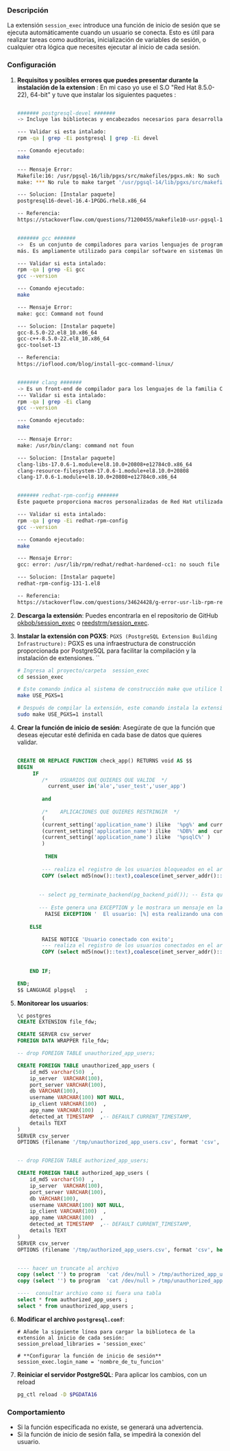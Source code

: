 ### Descripción
La extensión `session_exec` introduce una función de inicio de sesión que se ejecuta automáticamente cuando un usuario se conecta. Esto es útil para realizar tareas como auditorías, inicialización de variables de sesión, o cualquier otra lógica que necesites ejecutar al inicio de cada sesión.

### Configuración

1. **Requisitos y posibles errores que puedes presentar durante la instalación de la extension** :
    En mi caso yo use el S.O "Red Hat 8.5.0-22), 64-bit" y tuve que instalar los siguientes paquetes :<br>
     ```sh
    
    ####### postgresql-devel #######
    -> Incluye las bibliotecas y encabezados necesarios para desarrollar tus aplicaciones en postgresql
    
    --- Validar si esta intalado: 
    rpm -qa | grep -Ei postgresql | grep -Ei devel
    
    --- Comando ejecutado:
    make
    
    --- Mensaje Error:
    Makefile:16: /usr/pgsql-16/lib/pgxs/src/makefiles/pgxs.mk: No such file or directory
    make: *** No rule to make target '/usr/pgsql-14/lib/pgxs/src/makefiles/pgxs.mk'.  Stop.
    
    --- Solucion: [Instalar paquete]
    postgresql16-devel-16.4-1PGDG.rhel8.x86_64
    
    -- Referencia:
    https://stackoverflow.com/questions/71200455/makefile10-usr-pgsql-14-lib-pgxs-src-makefiles-pgxs-mk-no-such-file-or-direc
    
    
    ####### gcc #######
    ->  Es un conjunto de compiladores para varios lenguajes de programación como C, C++, Fortran, Ada, Go, y
     más. Es ampliamente utilizado para compilar software en sistemas Unix y Linux2.  
    
    --- Validar si esta intalado: 
     rpm -qa | grep -Ei gcc
     gcc --version
    
    --- Comando ejecutado:
    make
    
    --- Mensaje Error:
    make: gcc: Command not found
    
    --- Solucion: [Instalar paquete]
    gcc-8.5.0-22.el8_10.x86_64
    gcc-c++-8.5.0-22.el8_10.x86_64
    gcc-toolset-13
    
    -- Referencia:
    https://ioflood.com/blog/install-gcc-command-linux/
    
    
    ####### clang #######
    -> Es un front-end de compilador para los lenguajes de la familia C (C, C++, Objective-C, etc.) que utiliza LLVM como back-end. Ofrece diagnósticos expresivos, compatibilidad con GCC y MSVC 
    --- Validar si esta intalado: 
     rpm -qa | grep -Ei clang
     gcc --version
    
    --- Comando ejecutado:
    make
    
    --- Mensaje Error:
    make: /usr/bin/clang: command not foun
    
    --- Solucion: [Instalar paquete]
    clang-libs-17.0.6-1.module+el8.10.0+20808+e12784c0.x86_64
    clang-resource-filesystem-17.0.6-1.module+el8.10.0+20808 
    clang-17.0.6-1.module+el8.10.0+20808+e12784c0.x86_64
    
     
    ####### redhat-rpm-config #######
    Este paquete proporciona macros personalizadas de Red Hat utilizadas durante la construcción de paquetes RPM  
    
    --- Validar si esta intalado: 
     rpm -qa | grep -Ei redhat-rpm-config
     gcc --version
    
    --- Comando ejecutado:
    make
    
    --- Mensaje Error:
    gcc: error: /usr/lib/rpm/redhat/redhat-hardened-cc1: no souch file or directory
    
    --- Solucion: [Instalar paquete]
    redhat-rpm-config-131-1.el8
    
    -- Referencia:
    https://stackoverflow.com/questions/34624428/g-error-usr-lib-rpm-redhat-redhat-hardened-cc1-no-such-file-or-directory
    
     ```


2. **Descarga la extensión**:
    Puedes encontrarla en el repositorio de GitHub [okbob/session_exec](https://github.com/okbob/session_exec) o
    [reedstrm/session_exec](https://github.com/reedstrm/session_exec/tree/master).


3. **Instalar la extensión con PGXS**:
    `PGXS (PostgreSQL Extension Building Infrastructure):` PGXS es una infraestructura de construcción proporcionada por PostgreSQL para facilitar la compilación y la instalación de extensiones. 
    ``

    ```sh
    # Ingresa al proyecto/carpeta  session_exec
    cd session_exec 
    
    # Este comando indica al sistema de construcción make que utilice la infraestructura PGXS para compilar la extensiónUSE_PGXS=1 es una variable que activa el uso de PGXS en el archivo Makefile de la extensión
    make USE_PGXS=1    
    
    # Después de compilar la extensión, este comando instala la extensión en el sistema PostgreSQL.
    sudo make USE_PGXS=1 install
     ```


4. **Crear la función de inicio de sesión**:
    Asegúrate de que la función que deseas ejecutar esté definida en cada base de datos que quieres validar.

    ```sql

    CREATE OR REPLACE FUNCTION check_app() RETURNS void AS $$
    BEGIN
         IF 
    		/*    USUARIOS QUE QUIERES QUE VALIDE  */ 
    		  current_user in('ale','user_test','user_app')
    		
    		and
    	 
    		/*    APLICACIONES QUE QUIERES RESTRINGIR  */ 
    		(
    		(current_setting('application_name') ilike  '%pg%' and current_setting('application_name') ilike  '%admin%'  )  or  
    		(current_setting('application_name') ilike  '%DB%' and  current_setting('application_name') ilike  '%eaver%' )  or  
    		(current_setting('application_name') ilike  '%psqlC%' )
    		)
    	 
    		 THEN
    	   
    	    --- realiza el registro de los usuarios bloqueados en el archivo unauthorized_app_users.csv
    	    COPY (select md5(now()::text),coalesce(inet_server_addr()::text,'unix_socket'),current_setting('port') , current_database() , current_user , coalesce(inet_client_addr()::text,'unix_socket') , current_setting('application_name'),current_TIMESTAMP, 'Se detecto el uso de una aplicación no autorizada') TO PROGRAM 'cat >> /tmp/unauthorized_app_users.csv' WITH (FORMAT CSV);
    	   
    	   
    	   -- select pg_terminate_backend(pg_backend_pid()); -- Esta query cierra la session
    	   
    	   --- Este genera una EXCEPTION y le mostrara un mensaje en la aplicacion al cliente 
    	     RAISE EXCEPTION '  El usuario: [%] esta realizando una conexión a la base de datos [%] desde la aplicación [%] no autorizada,  en caso de  que este mensaje sea un error, favor de ponerse en contacto con el área de DBA seguridad.  ',    current_user , current_database(),  current_setting('application_name') ;
    	
    	ELSE 

            RAISE NOTICE 'Usuario conectado con exito';
    		--- realiza el registro de los usuarios conectados en el archivo authorized_app_users.csv
    	    COPY (select md5(now()::text),coalesce(inet_server_addr()::text,'unix_socket'), current_setting('port') , current_database() , current_user ,coalesce(inet_client_addr()::text,'unix_socket') , current_setting('application_name'),current_TIMESTAMP, 'usuario conectado') TO PROGRAM 'cat >> /tmp/authorized_app_users.csv' WITH (FORMAT CSV);
    	   
    	
        END IF;
    
    END;
    $$ LANGUAGE plpgsql   ;

    ```


5. **Monitorear los usuarios**:
    ```SQL
    \c postgres 
    CREATE EXTENSION file_fdw;
    
    CREATE SERVER csv_server
    FOREIGN DATA WRAPPER file_fdw;
    
    -- drop FOREIGN TABLE unauthorized_app_users;
    
    CREATE FOREIGN TABLE unauthorized_app_users (
        id_md5 varchar(50)  ,
    	ip_server  VARCHAR(100),
    	port_server VARCHAR(100),
    	db VARCHAR(100),
        username VARCHAR(100) NOT NULL,
    	ip_client VARCHAR(100)  ,
        app_name VARCHAR(100)  ,
        detected_at TIMESTAMP  ,-- DEFAULT CURRENT_TIMESTAMP,
        details TEXT
    )
    SERVER csv_server
    OPTIONS (filename '/tmp/unauthorized_app_users.csv', format 'csv', header 'false');
    
    
    -- drop FOREIGN TABLE authorized_app_users;
    
    CREATE FOREIGN TABLE authorized_app_users (
        id_md5 varchar(50)  ,
    	ip_server  VARCHAR(100),
    	port_server VARCHAR(100),
    	db VARCHAR(100),
        username VARCHAR(100) NOT NULL,
    	ip_client VARCHAR(100)  ,
        app_name VARCHAR(100)  ,
        detected_at TIMESTAMP  ,-- DEFAULT CURRENT_TIMESTAMP,
        details TEXT
    )
    SERVER csv_server
    OPTIONS (filename '/tmp/authorized_app_users.csv', format 'csv', header 'false');
    
    
    ---- hacer un truncate al archivo 
    copy (select '') to program  'cat /dev/null > /tmp/authorized_app_users.csv';
    copy (select '') to program  'cat /dev/null > /tmp/unauthorized_app_users.csv';
    
    ----  consultar archivo como si fuera una tabla 
    select * from authorized_app_users ; 
    select * from unauthorized_app_users ; 

    
    ```    


6. **Modificar el archivo `postgresql.conf`**:
    

    ```plaintext
    # Añade la siguiente línea para cargar la biblioteca de la extensión al inicio de cada sesión:
    session_preload_libraries = 'session_exec'

    # **Configurar la función de inicio de sesión** 
    session_exec.login_name = 'nombre_de_tu_funcion'
    ```



7. **Reiniciar el servidor PostgreSQL**:
    Para aplicar los cambios, con un reload 

    ```sh
    pg_ctl reload -D $PGDATA16 
    ```

### Comportamiento
- Si la función especificada no existe, se generará una advertencia.
- Si la función de inicio de sesión falla, se impedirá la conexión del usuario.


 
